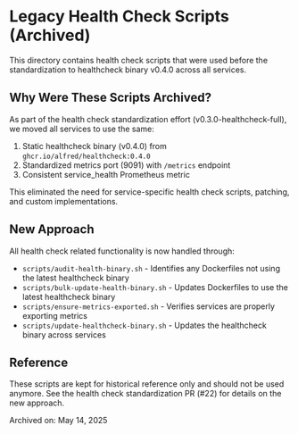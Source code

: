 # Legacy Health Check Scripts (Archived)

This directory contains health check scripts that were used before the standardization to healthcheck binary v0.4.0 across all services.

## Why Were These Scripts Archived?

As part of the health check standardization effort (v0.3.0-healthcheck-full), we moved all services to use the same:

1. Static healthcheck binary (v0.4.0) from `ghcr.io/alfred/healthcheck:0.4.0`
2. Standardized metrics port (9091) with `/metrics` endpoint
3. Consistent service_health Prometheus metric

This eliminated the need for service-specific health check scripts, patching, and custom implementations.

## New Approach

All health check related functionality is now handled through:

- `scripts/audit-health-binary.sh` - Identifies any Dockerfiles not using the latest healthcheck binary
- `scripts/bulk-update-health-binary.sh` - Updates Dockerfiles to use the latest healthcheck binary
- `scripts/ensure-metrics-exported.sh` - Verifies services are properly exporting metrics
- `scripts/update-healthcheck-binary.sh` - Updates the healthcheck binary across services

## Reference

These scripts are kept for historical reference only and should not be used anymore. See the health check standardization PR (#22) for details on the new approach.

Archived on: May 14, 2025